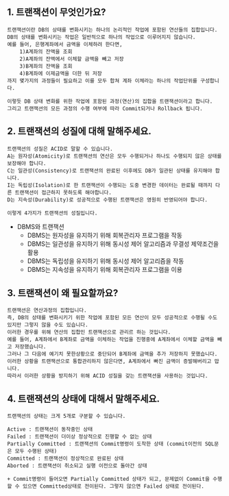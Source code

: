 ## 1. 트랜잭션이 무엇인가요?

    트랜잭션이란 DB의 상태를 변화시키는 하나의 논리적인 작업에 포함된 연산들의 집합입니다.
    DB의 상태를 변화시키는 작업은 일반적으로 하나의 작업으로 이루어지지 않습니다.
    예를 들어, 은행계좌에서 금액을 이체하려 한다면, 
        1)A계좌의 잔액을 조회
        2)A계좌의 잔액에서 이체할 금액을 빼고 저장
        3)B계좌의 잔액을 조회
        4)B계좌에 이제금액을 더한 뒤 저장
    까지 몇가지의 과정들이 필요하고 이를 모두 합쳐 계좌 이체라는 하나의 작업단위를 구성합니다.

    이렇듯 DB 상태 변화를 위한 작업에 포함된 과정(연산)의 집합을 트랜잭션이라고 합니다.
    그리고 트랜잭션의 모든 과정의 수행 여부에 따라 Commit되거나 Rollback 됩니다.

## 2. 트랜잭션의 성질에 대해 말해주세요.

    트랜잭션의 성질은 ACID로 말할 수 있습니다.
    A는 원자성(Atomicity)로 트랜잭션의 연산은 모두 수행되거나 하나도 수행되지 않은 상태를 보장해야 합니다.
    C는 일관성(Consistency)로 트랜잭션의 완료된 이후에도 DB가 일관된 상태를 유지해야 합니다.
    I는 독립성(Isolation)로 한 트랜잭션이 수행되는 도중 변경한 데이터는 완료될 때까지 다른 트랜잭션이 접근하지 못하도록 해야합니다.
    D는 지속성(Durability)로 성공적으로 수행된 트랜잭션은 영원히 반영되어야 합니다.

    이렇게 4가지가 트랜잭션의 성질입니다.

+ DBMS와 트랜잭션
    - DBMS는 원자성을 유지하기 위해 회복관리자 프로그램을 작동
    - DBMS는 일관성을 유지하기 위해 동시성 제어 알고리즘과 무결성 제약조건을 활용
    - DBMS는 독립성을 유지하기 위해 동시성 제어 알고리즘을 작동
    - DBMS는 지속성을 유지하기 위해 회복관리자 프로그램을 이용

## 3. 트랜잭션이 왜 필요할까요?

    트랜잭션은 연산과정의 집합입니다.
    즉, DB의 상태를 변화시키기 위한 작업에 포함된 모든 연산이 모두 성공적으로 수행될 수도 있지만 그렇지 않을 수도 있습니다.
    이러한 경우를 위해 연산의 집합인 트랜잭션으로 관리르 하는 것입니다.
    예를 들어, A계좌에서 B계좌로 금액을 이체하는 작업을 진행중에 A계좌에서 이체할 금액을 빼고 저장했습니다.
    그러나 그 다음에 예기치 못한상황으로 중단되어 B계좌에 금액을 추가 저장하지 못했습니다.
    이러한 상황을 트랜잭션으로 통합관리하지 않은다면, A계좌에서 빠진 금액이 증발해버리고 맙니다.
    따라서 이러한 상황을 방지하기 위해 ACID 성질을 갖는 트랜잭션을 사용하는 것입니다. 

## 4. 트랜잭션의 상태에 대해서 말해주세요.

    트랜잭션의 상태는 크게 5개로 구분할 수 있습니다.

    Active : 트랜잭션이 동작중인 상태
    Failed : 트랜잭션이 더이상 정상적으로 진행할 수 없는 상태
    Partially Committed : 트랜잭션의 Commit명령이 도착한 상태 (commit이전의 SQL문은 모두 수행된 상태)
    Committed : 트랜잭션이 정상적으로 완료된 상태
    Aborted : 트랜잭션이 취소되고 실행 이전으로 돌아간 상태

    + Commit명령이 들어오면 Partially Committed 상태가 되고, 문제없이 Commit을 수행할 수 있으면 Committed상태로 전이된다. 그렇지 않으면 Failed 상태로 전이된다. 
